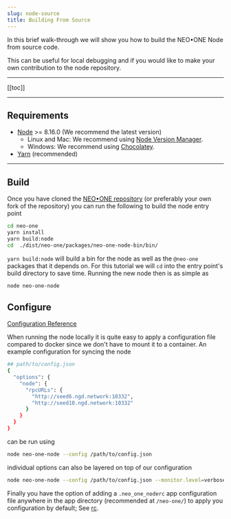 ```yaml
---
slug: node-source
title: Building From Source
---
```


In this brief walk-through we will show you how to build the NEO•ONE Node from source code.

This can be useful for local debugging and if you would like to make your own contribution to the node repository.

---

[[toc]]

---

## Requirements

- [Node](https://nodejs.org) >= 8.16.0 (We recommend the latest version)
  - Linux and Mac: We recommend using [Node Version Manager](https://github.com/creationix/nvm).
  - Windows: We recommend using [Chocolatey](https://chocolatey.org/).
- [Yarn](https://yarnpkg.com/) (recommended)

---

## Build

Once you have cloned the [NEO•ONE repository](https://github.com/neo-one-suite/neo-one) (or preferably your own fork of the repository) you can run the following to build the node entry point

```bash
cd neo-one
yarn install
yarn build:node
cd  ./dist/neo-one/packages/neo-one-node-bin/bin/
```

`yarn build:node` will build a bin for the node as well as the `@neo-one` packages that it depends on. For this tutorial we will `cd` into the entry point's build directory to save time. Running the new node then is as simple as

```bash
node neo-one-node
```

## Configure

[Configuration Reference](/docs/node-configuration)

When running the node locally it is quite easy to apply a configuration file compared to docker since we don't have to mount it to a container. An example configuration for syncing the node

```bash
## path/to/config.json
{
  "options": {
    "node": {
      "rpcURLs": {
        "http://seed6.ngd.network:10332",
        "http://seed10.ngd.network:10332"
      }
    }
  }
}
```

can be run using

```bash
node neo-one-node --config /path/to/config.json
```

individual options can also be layered on top of our configuration

```bash
node neo-one-node --config /path/to/config.json --monitor.level=verbose
```

Finally you have the option of adding a `.neo_one_noderc` app configuration file anywhere in the app directory (recommended at `/neo-one/`) to apply you configuration by default; See [rc](https://github.com/dominictarr/rc#rc).
